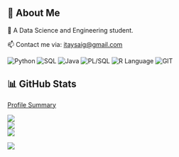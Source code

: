 ## 👋 About Me
🌱 A Data Science and Engineering student.

📫 Contact me via: itaysaig@gmail.com

![Python](https://img.shields.io/badge/python-3670A0?style=flat&logo=python&logoColor=ffdd54)
![SQL](https://img.shields.io/badge/SQL-025E8C?style=flat&logo=sql&logoColor=white)
![Java](https://img.shields.io/badge/java-%23ED8B00.svg?style=flat&logo=openjdk&logoColor=white)
![PL/SQL](https://img.shields.io/badge/PL/SQL-FFD800?style=flat&logo=oracle&logoColor=red)
![R Language](https://img.shields.io/badge/R-276DC3?style=flat&logo=r&logoColor=white)
![GIT](https://img.shields.io/badge/Git-fc6d26?style=flat&logo=git&logoColor=white)

## 📊 GitHub Stats
[Profile Summary](https://profile-summary-for-github.com/user/Itay-Saig)

![](https://github-readme-stats.vercel.app/api?username=Itay-Saig&theme=prussian&hide_border=false&include_all_commits=false&count_private=false)<br/>
![](https://github-readme-streak-stats.herokuapp.com/?user=Itay-Saig&theme=prussian&hide_border=false)<br/>
![](https://github-readme-stats.vercel.app/api/top-langs/?username=Itay-Saig&theme=prussian&hide_border=false&include_all_commits=false&count_private=false&layout=compact)


[![](https://visitcount.itsvg.in/api?id=Itay-Saig&icon=0&color=1)](https://visitcount.itsvg.in)

<!-- Proudly created with GPRM ( https://gprm.itsvg.in ) -->
